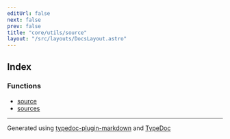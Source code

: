 ```yaml
---
editUrl: false
next: false
prev: false
title: "core/utils/source"
layout: "/src/layouts/DocsLayout.astro"
---
```


## Index

### Functions

- [source](/api/core/utils/source/functions/source/)
- [sources](/api/core/utils/source/functions/sources/)

***

Generated using [typedoc-plugin-markdown](https://www.npmjs.com/package/typedoc-plugin-markdown) and [TypeDoc](https://typedoc.org/)
